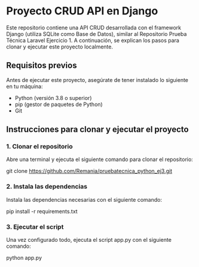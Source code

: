 # Proyecto CRUD API en Django

Este repositorio contiene una API CRUD desarrollada con el framework Django (utiliza SQLite como Base de Datos), similar al Repositorio Prueba Técnica Laravel Ejercicio 1. A continuación, se explican los pasos para clonar y ejecutar este proyecto localmente.

## Requisitos previos

Antes de ejecutar este proyecto, asegúrate de tener instalado lo siguiente en tu máquina:

- Python (versión 3.8 o superior)
- pip (gestor de paquetes de Python)
- Git

## Instrucciones para clonar y ejecutar el proyecto

### 1. Clonar el repositorio

Abre una terminal y ejecuta el siguiente comando para clonar el repositorio:

git clone https://github.com/Remania/pruebatecnica_python_ej3.git

### 2. Instala las dependencias

Instala las dependencias necesarias con el siguiente comando:

pip install -r requirements.txt

### 3. Ejecutar el script

Una vez configurado todo, ejecuta el script app.py con el siguiente comando:

python app.py